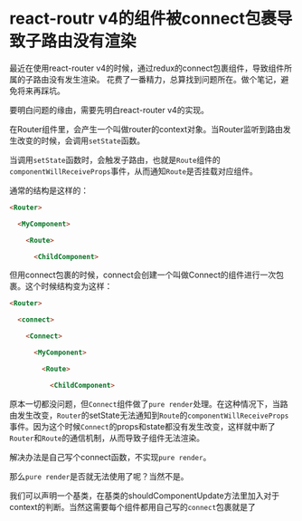 # react-routr v4的组件被connect包裹导致子路由没有渲染

最近在使用react-router v4的时候，通过redux的connect包裹组件，导致组件所属的子路由没有发生渲染。
花费了一番精力，总算找到问题所在。做个笔记，避免将来再踩坑。



要明白问题的缘由，需要先明白react-router v4的实现。

在Router组件里，会产生一个叫做router的context对象。当Router监听到路由发生改变的时候，会调用`setState`函数。

当调用`setState`函数时，会触发子路由，也就是`Route`组件的`componentWillReceiveProps`事件，从而通知`Route`是否挂载对应组件。

通常的结构是这样的：

```html
<Router>

  <MyComponent>

    <Route>

      <ChildComponent>

```



但用connect包裹的时候，connect会创建一个叫做Connect的组件进行一次包裹。这个时候结构变为这样：

```html
<Router>

  <connect>

    <Connect>

      <MyComponent>

        <Route>

          <ChildComponent>
```

原本一切都没问题，但`Connect`组件做了`pure render`处理。在这种情况下，当路由发生改变，`Router`的setState无法通知到`Route`的`componentWillReceiveProps`事件。因为这个时候`Connect`的props和state都没有发生改变，这样就中断了`Router`和`Route`的通信机制，从而导致子组件无法渲染。

解决办法是自己写个connect函数，不实现`pure render`。

那么`pure render`是否就无法使用了呢？当然不是。

我们可以声明一个基类，在基类的shouldComponentUpdate方法里加入对于context的判断。当然这需要每个组件都用自己写的`connect`包裹就是了